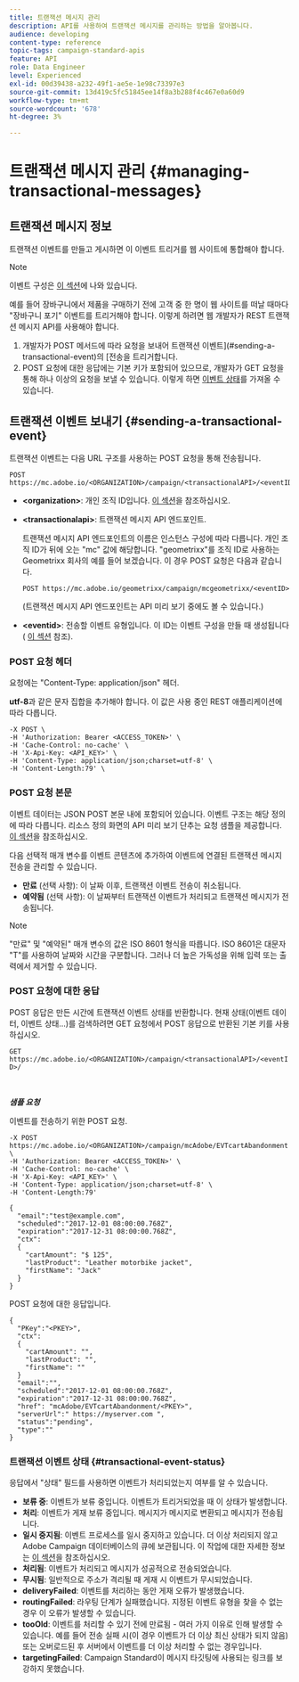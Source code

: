 ```yaml
---
title: 트랜잭션 메시지 관리
description: API를 사용하여 트랜잭션 메시지를 관리하는 방법을 알아봅니다.
audience: developing
content-type: reference
topic-tags: campaign-standard-apis
feature: API
role: Data Engineer
level: Experienced
exl-id: 00d39438-a232-49f1-ae5e-1e98c73397e3
source-git-commit: 13d419c5fc51845ee14f8a3b288f4c467e0a60d9
workflow-type: tm+mt
source-wordcount: '678'
ht-degree: 3%

---
```


# 트랜잭션 메시지 관리 {#managing-transactional-messages}

## 트랜잭션 메시지 정보

트랜잭션 이벤트를 만들고 게시하면 이 이벤트 트리거를 웹 사이트에 통합해야 합니다.

>[!NOTE]
>
>이벤트 구성은 [이 섹션](../../channels/using/configuring-transactional-event.md)에 나와 있습니다.

예를 들어 장바구니에서 제품을 구매하기 전에 고객 중 한 명이 웹 사이트를 떠날 때마다 &quot;장바구니 포기&quot; 이벤트를 트리거해야 합니다. 이렇게 하려면 웹 개발자가 REST 트랜잭션 메시지 API를 사용해야 합니다.

1. 개발자가 POST 메서드에 따라 요청을 보내어 트랜잭션 이벤트](#sending-a-transactional-event)의 [전송을 트리거합니다.
1. POST 요청에 대한 응답에는 기본 키가 포함되어 있으므로, 개발자가 GET 요청을 통해 하나 이상의 요청을 보낼 수 있습니다. 이렇게 하면 [이벤트 상태](#transactional-event-status)를 가져올 수 있습니다.

## 트랜잭션 이벤트 보내기 {#sending-a-transactional-event}

트랜잭션 이벤트는 다음 URL 구조를 사용하는 POST 요청을 통해 전송됩니다.

```
POST https://mc.adobe.io/<ORGANIZATION>/campaign/<transactionalAPI>/<eventID>
```

* **&lt;organization>**: 개인 조직 ID입니다. [이 섹션](../../api/using/must-read.md)을 참조하십시오.

* **&lt;transactionalapi>**: 트랜잭션 메시지 API 엔드포인트.

   트랜잭션 메시지 API 엔드포인트의 이름은 인스턴스 구성에 따라 다릅니다. 개인 조직 ID가 뒤에 오는 &quot;mc&quot; 값에 해당합니다. &quot;geometrixx&quot;를 조직 ID로 사용하는 Geometrixx 회사의 예를 들어 보겠습니다. 이 경우 POST 요청은 다음과 같습니다.

   `POST https://mc.adobe.io/geometrixx/campaign/mcgeometrixx/<eventID>`

   (트랜잭션 메시지 API 엔드포인트는 API 미리 보기 중에도 볼 수 있습니다.)

* **&lt;eventid>**: 전송할 이벤트 유형입니다. 이 ID는 이벤트 구성을 만들 때 생성됩니다( [이 섹션](../../channels/using/configuring-transactional-event.md#creating-an-event) 참조).

### POST 요청 헤더

요청에는 &quot;Content-Type: application/json&quot; 헤더.

**utf-8**&#x200B;과 같은 문자 집합을 추가해야 합니다. 이 값은 사용 중인 REST 애플리케이션에 따라 다릅니다.

```
-X POST \
-H 'Authorization: Bearer <ACCESS_TOKEN>' \
-H 'Cache-Control: no-cache' \
-H 'X-Api-Key: <API_KEY>' \
-H 'Content-Type: application/json;charset=utf-8' \
-H 'Content-Length:79' \
```

### POST 요청 본문

이벤트 데이터는 JSON POST 본문 내에 포함되어 있습니다. 이벤트 구조는 해당 정의에 따라 다릅니다. 리소스 정의 화면의 API 미리 보기 단추는 요청 샘플을 제공합니다. [이 섹션](../../channels/using/publishing-transactional-event.md#previewing-and-publishing-the-event)을 참조하십시오.

다음 선택적 매개 변수를 이벤트 콘텐츠에 추가하여 이벤트에 연결된 트랜잭션 메시지 전송을 관리할 수 있습니다.

* **만료** (선택 사항): 이 날짜 이후, 트랜잭션 이벤트 전송이 취소됩니다.
* **예약됨** (선택 사항): 이 날짜부터 트랜잭션 이벤트가 처리되고 트랜잭션 메시지가 전송됩니다.

>[!NOTE]
>
>&quot;만료&quot; 및 &quot;예약된&quot; 매개 변수의 값은 ISO 8601 형식을 따릅니다. ISO 8601은 대문자 &quot;T&quot;를 사용하여 날짜와 시간을 구분합니다. 그러나 더 높은 가독성을 위해 입력 또는 출력에서 제거할 수 있습니다.

### POST 요청에 대한 응답

POST 응답은 만든 시간에 트랜잭션 이벤트 상태를 반환합니다. 현재 상태(이벤트 데이터, 이벤트 상태...)를 검색하려면 GET 요청에서 POST 응답으로 반환된 기본 키를 사용하십시오.

`GET https://mc.adobe.io/<ORGANIZATION>/campaign/<transactionalAPI>/<eventID>/`

<br/>

***샘플 요청***

이벤트를 전송하기 위한 POST 요청.

```
-X POST https://mc.adobe.io/<ORGANIZATION>/campaign/mcAdobe/EVTcartAbandonment \
-H 'Authorization: Bearer <ACCESS_TOKEN>' \
-H 'Cache-Control: no-cache' \
-H 'X-Api-Key: <API_KEY>' \
-H 'Content-Type: application/json;charset=utf-8' \
-H 'Content-Length:79'

{
  "email":"test@example.com",
  "scheduled":"2017-12-01 08:00:00.768Z",
  "expiration":"2017-12-31 08:00:00.768Z",
  "ctx":
  {
    "cartAmount": "$ 125",
    "lastProduct": "Leather motorbike jacket",
    "firstName": "Jack"
  }
}
```

POST 요청에 대한 응답입니다.

```
{
  "PKey":"<PKEY>",
  "ctx":
  {
    "cartAmount": "",
    "lastProduct": "",
    "firstName": ""
  }
  "email":"",
  "scheduled":"2017-12-01 08:00:00.768Z",
  "expiration":"2017-12-31 08:00:00.768Z",
  "href": "mcAdobe/EVTcartAbandonment/<PKEY>",
  "serverUrl":" https://myserver.com ",
  "status":"pending",
  "type":""
}
```

### 트랜잭션 이벤트 상태 {#transactional-event-status}

응답에서 &quot;상태&quot; 필드를 사용하면 이벤트가 처리되었는지 여부를 알 수 있습니다.

* **보류 중**: 이벤트가 보류 중입니다. 이벤트가 트리거되었을 때 이 상태가 발생합니다.
* **처리**: 이벤트가 게재 보류 중입니다. 메시지가 메시지로 변환되고 메시지가 전송됩니다.
* **일시 중지됨**: 이벤트 프로세스를 일시 중지하고 있습니다. 더 이상 처리되지 않고 Adobe Campaign 데이터베이스의 큐에 보관됩니다. 이 작업에 대한 자세한 정보는 [이 섹션](../../channels/using/publishing-transactional-message.md#suspending-a-transactional-message-publication)을 참조하십시오.
* **처리됨**: 이벤트가 처리되고 메시지가 성공적으로 전송되었습니다.
* **무시됨**: 일반적으로 주소가 격리될 때 게재 시 이벤트가 무시되었습니다.
* **deliveryFailed**: 이벤트를 처리하는 동안 게재 오류가 발생했습니다.
* **routingFailed**: 라우팅 단계가 실패했습니다. 지정된 이벤트 유형을 찾을 수 없는 경우 이 오류가 발생할 수 있습니다.
* **tooOld**: 이벤트를 처리할 수 있기 전에 만료됨 - 여러 가지 이유로 인해 발생할 수 있습니다. 예를 들어 전송 실패 시(이 경우 이벤트가 더 이상 최신 상태가 되지 않음) 또는 오버로드된 후 서버에서 이벤트를 더 이상 처리할 수 없는 경우입니다.
* **targetingFailed**: Campaign Standard이 메시지 타깃팅에 사용되는 링크를 보강하지 못했습니다.
